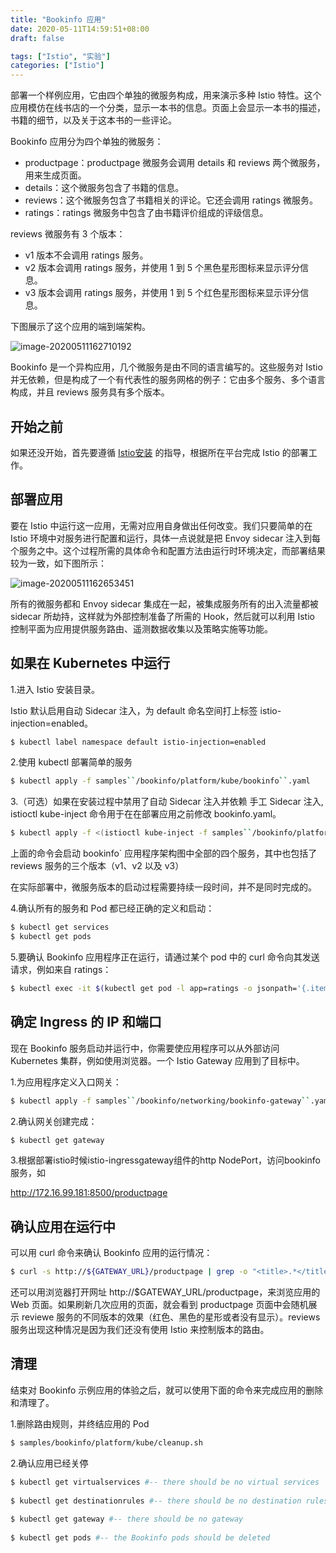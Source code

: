 ```yaml
---
title: "Bookinfo 应用"
date: 2020-05-11T14:59:51+08:00
draft: false

tags: ["Istio", "实验"]
categories: ["Istio"]
---
```


部署一个样例应用，它由四个单独的微服务构成，用来演示多种 Istio 特性。这个应用模仿在线书店的一个分类，显示一本书的信息。页面上会显示一本书的描述，书籍的细节，以及关于这本书的一些评论。

Bookinfo 应用分为四个单独的微服务：

- productpage：productpage 微服务会调用 details 和 reviews 两个微服务，用来生成页面。
- details：这个微服务包含了书籍的信息。
- reviews：这个微服务包含了书籍相关的评论。它还会调用 ratings 微服务。
- ratings：ratings 微服务中包含了由书籍评价组成的评级信息。

reviews 微服务有 3 个版本：

- v1 版本不会调用 ratings 服务。
- v2 版本会调用 ratings 服务，并使用 1 到 5 个黑色星形图标来显示评分信息。
- v3 版本会调用 ratings 服务，并使用 1 到 5 个红色星形图标来显示评分信息。

下图展示了这个应用的端到端架构。

![image-20200511162710192](https://cdn.jsdelivr.net/gh/garroshh/figurebed/img/image-20200511162710192.png)

Bookinfo 是一个异构应用，几个微服务是由不同的语言编写的。这些服务对 Istio 并无依赖，但是构成了一个有代表性的服务网格的例子：它由多个服务、多个语言构成，并且 reviews 服务具有多个版本。

## 开始之前

如果还没开始，首先要遵循 [Istio安装](https://dwiki.daocloud.io/pages/viewpage.action?pageId=45449653) 的指导，根据所在平台完成 Istio 的部署工作。

## 部署应用

要在 Istio 中运行这一应用，无需对应用自身做出任何改变。我们只要简单的在 Istio 环境中对服务进行配置和运行，具体一点说就是把 Envoy sidecar 注入到每个服务之中。这个过程所需的具体命令和配置方法由运行时环境决定，而部署结果较为一致，如下图所示：

![image-20200511162653451](https://cdn.jsdelivr.net/gh/garroshh/figurebed/img/image-20200511162653451.png)

所有的微服务都和 Envoy sidecar 集成在一起，被集成服务所有的出入流量都被 sidecar 所劫持，这样就为外部控制准备了所需的 Hook，然后就可以利用 Istio 控制平面为应用提供服务路由、遥测数据收集以及策略实施等功能。

## 如果在 Kubernetes 中运行

1.进入 Istio 安装目录。

Istio 默认启用自动 Sidecar 注入，为 default 命名空间打上标签 istio-injection=enabled。

```bash
$ kubectl label namespace default istio-injection=enabled
```

2.使用 kubectl 部署简单的服务

```bash
$ kubectl apply -f samples``/bookinfo/platform/kube/bookinfo``.yaml
```

3.（可选）如果在安装过程中禁用了自动 Sidecar 注入并依赖 手工 Sidecar 注入, istioctl kube-inject 命令用于在在部署应用之前修改 bookinfo.yaml。 

```bash
$ kubectl apply -f <(istioctl kube-inject -f samples``/bookinfo/platform/kube/bookinfo``.yaml)
```

上面的命令会启动 bookinfo` 应用程序架构图中全部的四个服务，其中也包括了 reviews 服务的三个版本（v1、v2 以及 v3）

在实际部署中，微服务版本的启动过程需要持续一段时间，并不是同时完成的。

4.确认所有的服务和 Pod 都已经正确的定义和启动：

```bash
$ kubectl get services
$ kubectl get pods
```

5.要确认 Bookinfo 应用程序正在运行，请通过某个 pod 中的 curl 命令向其发送请求，例如来自 ratings：

```bash
$ kubectl exec -it $(kubectl get pod -l app=ratings -o jsonpath='{.items[0].metadata.name}') -c ratings -- curl productpage:9080/productpage | grep -o "<title>.*</title>"
```

## 确定 Ingress 的 IP 和端口

现在 Bookinfo 服务启动并运行中，你需要使应用程序可以从外部访问 Kubernetes 集群，例如使用浏览器。一个 Istio Gateway 应用到了目标中。

1.为应用程序定义入口网关：

```bash
$ kubectl apply -f samples``/bookinfo/networking/bookinfo-gateway``.yaml
```

2.确认网关创建完成：

```bash
$ kubectl get gateway
```

3.根据部署istio时候istio-ingressgateway组件的http NodePort，访问bookinfo服务，如

http://172.16.99.181:8500/productpage

## 确认应用在运行中

可以用 curl 命令来确认 Bookinfo 应用的运行情况：

```bash
$ curl -s http://${GATEWAY_URL}/productpage | grep -o "<title>.*</title>"
```

还可以用浏览器打开网址 http://$GATEWAY_URL/productpage，来浏览应用的 Web 页面。如果刷新几次应用的页面，就会看到 productpage 页面中会随机展示 reviewe 服务的不同版本的效果（红色、黑色的星形或者没有显示）。reviews 服务出现这种情况是因为我们还没有使用 Istio 来控制版本的路由。

## 清理

结束对 Bookinfo 示例应用的体验之后，就可以使用下面的命令来完成应用的删除和清理了。

1.删除路由规则，并终结应用的 Pod

```bash
$ samples/bookinfo/platform/kube/cleanup.sh
```

2.确认应用已经关停

```bash
$ kubectl get virtualservices #-- there should be no virtual services
 
$ kubectl get destinationrules #-- there should be no destination rules
 
$ kubectl get gateway #-- there should be no gateway
 
$ kubectl get pods #-- the Bookinfo pods should be deleted
```